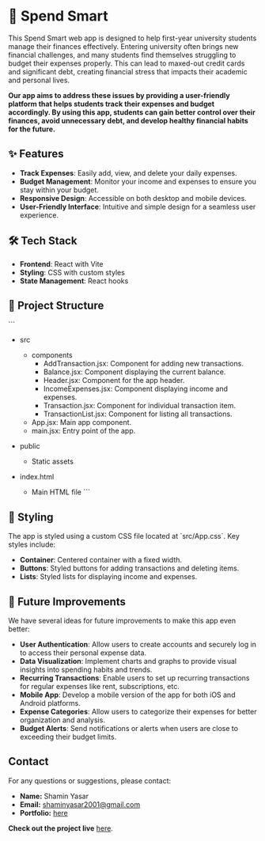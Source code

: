 
# 🚀 Spend Smart

This Spend Smart web app is designed to help first-year university students manage their finances effectively. Entering university often brings new financial challenges, and many students find themselves struggling to budget their expenses properly. This can lead to maxed-out credit cards and significant debt, creating financial stress that impacts their academic and personal lives.

**Our app aims to address these issues by providing a user-friendly platform that helps students track their expenses and budget accordingly. By using this app, students can gain better control over their finances, avoid unnecessary debt, and develop healthy financial habits for the future.**

## ✨ Features

- **Track Expenses**: Easily add, view, and delete your daily expenses.
- **Budget Management**: Monitor your income and expenses to ensure you stay within your budget.
- **Responsive Design**: Accessible on both desktop and mobile devices.
- **User-Friendly Interface**: Intuitive and simple design for a seamless user experience.

## 🛠 Tech Stack

- **Frontend**: React with Vite
- **Styling**: CSS with custom styles
- **State Management**: React hooks

## 📂 Project Structure

\`\`\`
- src
  - components
    - AddTransaction.jsx: Component for adding new transactions.
    - Balance.jsx: Component displaying the current balance.
    - Header.jsx: Component for the app header.
    - IncomeExpenses.jsx: Component displaying income and expenses.
    - Transaction.jsx: Component for individual transaction item.
    - TransactionList.jsx: Component for listing all transactions.
  - App.jsx: Main app component.
  - main.jsx: Entry point of the app.

- public
  - Static assets

- index.html
  - Main HTML file
\`\`\`

## 🎨 Styling

The app is styled using a custom CSS file located at \`src/App.css\`. Key styles include:

- **Container**: Centered container with a fixed width.
- **Buttons**: Styled buttons for adding transactions and deleting items.
- **Lists**: Styled lists for displaying income and expenses.

## 🚀 Future Improvements

We have several ideas for future improvements to make this app even better:

- **User Authentication**: Allow users to create accounts and securely log in to access their personal expense data.
- **Data Visualization**: Implement charts and graphs to provide visual insights into spending habits and trends.
- **Recurring Transactions**: Enable users to set up recurring transactions for regular expenses like rent, subscriptions, etc.
- **Mobile App**: Develop a mobile version of the app for both iOS and Android platforms.
- **Expense Categories**: Allow users to categorize their expenses for better organization and analysis.
- **Budget Alerts**: Send notifications or alerts when users are close to exceeding their budget limits.

## Contact

For any questions or suggestions, please contact:

- **Name:** Shamin Yasar
- **Email:** shaminyasar2001@gmail.com
- **Portfolio:** [here](https://shamin-portfolio.netlify.app/)

**Check out the project live** [here](https://spend-smart-app.netlify.app/).
